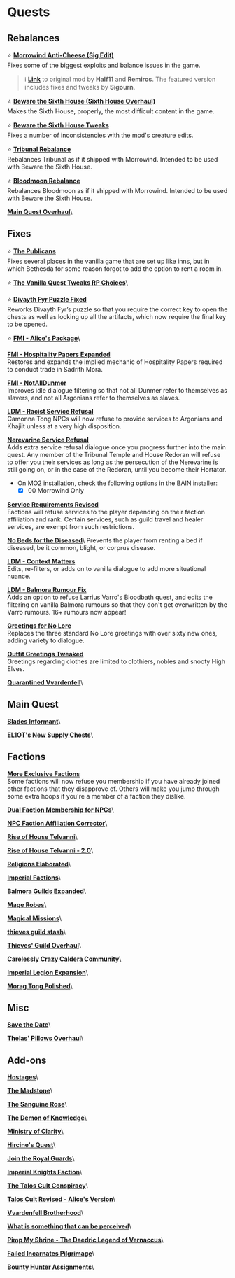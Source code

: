 # Quests

## Rebalances

⭐ [**Morrowind Anti-Cheese (Sig Edit)**](https://www.nexusmods.com/morrowind/mods/49232)\
Fixes some of the biggest exploits and balance issues in the game.

> ℹ️ [**Link**](https://www.nexusmods.com/morrowind/mods/47305) to original mod by **Half11** and **Remiros**. The featured version includes fixes and tweaks by **Sigourn**.

⭐ [**Beware the Sixth House (Sixth House Overhaul)**](https://www.nexusmods.com/morrowind/mods/46036)\
Makes the Sixth House, properly, the most difficult content in the game.

⭐ [**Beware the Sixth House Tweaks**](https://www.nexusmods.com/morrowind/mods/49232)\
Fixes a number of inconsistencies with the mod's creature edits.

⭐ [**Tribunal Rebalance**](https://www.nexusmods.com/morrowind/mods/45713)\
Rebalances Tribunal as if it shipped with Morrowind. Intended to be used with Beware the Sixth House.

⭐ [**Bloodmoon Rebalance**](https://www.nexusmods.com/morrowind/mods/45714)\
Rebalances Bloodmoon as if it shipped with Morrowind. Intended to be used with Beware the Sixth House.

[**Main Quest Overhaul**](https://www.nexusmods.com/morrowind/mods/46913)\

## Fixes

⭐ [**The Publicans**](https://www.nexusmods.com/morrowind/mods/45410)\
Fixes several places in the vanilla game that are set up like inns, but in which Bethesda for some reason forgot to add the option to rent a room in.

⭐ [**The Vanilla Quest Tweaks RP Choices**](https://www.nexusmods.com/morrowind/mods/47466)\

⭐ [**Divayth Fyr Puzzle Fixed**](https://www.nexusmods.com/morrowind/mods/45155)\
Reworks Divayth Fyr’s puzzle so that you require the correct key to open the chests as well as locking up all the artifacts, which now require the final key to be opened.

⭐ [**FMI - Alice's Package**](https://www.nexusmods.com/morrowind/mods/48003)\

[**FMI - Hospitality Papers Expanded**](https://www.nexusmods.com/morrowind/mods/46107)\
Restores and expands the implied mechanic of Hospitality Papers required to conduct trade in Sadrith Mora.

[**FMI - NotAllDunmer**](https://www.nexusmods.com/morrowind/mods/47569)\
Improves idle dialogue filtering so that not all Dunmer refer to themselves as slavers, and not all Argonians refer to themselves as slaves.

[**LDM - Racist Service Refusal**](https://www.nexusmods.com/morrowind/mods/50870)\
Camonna Tong NPCs will now refuse to provide services to Argonians and Khajiit unless at a very high disposition.

[**Nerevarine Service Refusal**](https://www.nexusmods.com/morrowind/mods/49528)\
Adds extra service refusal dialogue once you progress further into the main quest. Any member of the Tribunal Temple and House Redoran will refuse to offer you their services as long as the persecution of the Nerevarine is still going on, or in the case of the Redoran, until you become their Hortator.

* On MO2 installation, check the following options in the BAIN installer:
  * [x] 00 Morrowind Only

[**Service Requirements Revised**](https://www.nexusmods.com/morrowind/mods/50715)\
Factions will refuse services to the player depending on their faction affiliation and rank. Certain services, such as guild travel and healer services, are exempt from such restrictions.

[**No Beds for the Diseased**](https://www.nexusmods.com/morrowind/mods/49232?)\
Prevents the player from renting a bed if diseased, be it common, blight, or corprus disease.

[**LDM - Context Matters**](https://www.nexusmods.com/morrowind/mods/48273)\
Edits, re-filters, or adds on to vanilla dialogue to add more situational nuance.

[**LDM - Balmora Rumour Fix**](https://www.nexusmods.com/morrowind/mods/47455)\
Adds an option to refuse Larrius Varro's Bloodbath quest, and edits the filtering on vanilla Balmora rumours so that they don't get overwritten by the Varro rumours. 16+ rumours now appear!

[**Greetings for No Lore**](https://www.nexusmods.com/morrowind/mods/46063)\
Replaces the three standard No Lore greetings with over sixty new ones, adding variety to dialogue.

[**Outfit Greetings Tweaked**](https://www.nexusmods.com/morrowind/mods/46066)\
Greetings regarding clothes are limited to clothiers, nobles and snooty High Elves.

[**Quarantined Vvardenfell**](https://www.nexusmods.com/morrowind/mods/47335)\

## Main Quest

[**Blades Informant**](https://www.nexusmods.com/morrowind/mods/48084)\

[**EL1OT's New Supply Chests**](https://www.nexusmods.com/morrowind/mods/46253)\

## Factions

[**More Exclusive Factions**](https://www.nexusmods.com/morrowind/mods/49618)\
Some factions will now refuse you membership if you have already joined other factions that they disapprove of. Others will make you jump through some extra hoops if you're a member of a faction they dislike.

[**Dual Faction Membership for NPCs**](https://www.nexusmods.com/morrowind/mods/49885)\

[**NPC Faction Affiliation Corrector**](https://www.nexusmods.com/morrowind/mods/47743)\

[**Rise of House Telvanni**](https://www.nexusmods.com/morrowind/mods/27545)\

[**Rise of House Telvanni - 2.0**](https://www.nexusmods.com/morrowind/mods/48225)\

[**Religions Elaborated**](https://www.nexusmods.com/morrowind/mods/47843)\

[**Imperial Factions**](https://www.nexusmods.com/morrowind/mods/49855)\

[**Balmora Guilds Expanded**](https://www.nexusmods.com/morrowind/mods/46859)\

[**Mage Robes**](https://www.nexusmods.com/morrowind/mods/45739)\

[**Magical Missions**](https://www.nexusmods.com/morrowind/mods/38773)\

[**thieves guild stash**]()\

[**Thieves' Guild Overhaul**](https://www.nexusmods.com/morrowind/mods/49944)\

[**Carelessly Crazy Caldera Community**](https://www.nexusmods.com/morrowind/mods/47275)\

[**Imperial Legion Expansion**](https://www.nexusmods.com/morrowind/mods/44469)\

[**Morag Tong Polished**](https://www.nexusmods.com/morrowind/mods/47041)\

## Misc

[**Save the Date**](https://www.nexusmods.com/morrowind/mods/50074)\

[**Thelas' Pillows Overhaul**](https://www.nexusmods.com/morrowind/mods/47379)\

## Add-ons
[**Hostages**](https://www.nexusmods.com/morrowind/mods/47916)\

[**The Madstone**](https://www.nexusmods.com/morrowind/mods/47653)\

[**The Sanguine Rose**](https://www.nexusmods.com/morrowind/mods/46214)\

[**The Demon of Knowledge**](https://www.nexusmods.com/morrowind/mods/46126)\

[**Ministry of Clarity**](https://www.nexusmods.com/morrowind/mods/46093)\

[**Hircine's Quest**](https://www.nexusmods.com/morrowind/mods/47651)\

[**Join the Royal Guards**](https://www.nexusmods.com/morrowind/mods/50676)\

[**Imperial Knights Faction**](https://www.nexusmods.com/morrowind/mods/50643)\

[**The Talos Cult Conspiracy**](https://www.nexusmods.com/morrowind/mods/47576)\

[**Talos Cult Revised - Alice's Version**](https://www.nexusmods.com/morrowind/mods/47571)\

[**Vvardenfell Brotherhood**](https://www.nexusmods.com/morrowind/mods/47314)\

[**What is something that can be perceived**](https://www.nexusmods.com/morrowind/mods/47598)\

[**Pimp My Shrine - The Daedric Legend of Vernaccus**](https://www.nexusmods.com/morrowind/mods/49173)\

[**Failed Incarnates Pilgrimage**](https://www.nexusmods.com/morrowind/mods/48717)\

[**Bounty Hunter Assignments**](https://www.nexusmods.com/morrowind/mods/46928)\
